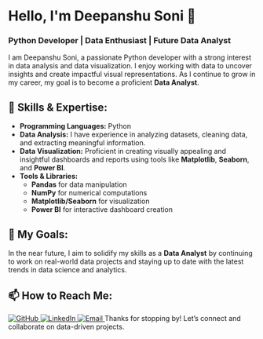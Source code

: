 # Hello, I'm Deepanshu Soni 👋

### Python Developer | Data Enthusiast | Future Data Analyst

I am Deepanshu Soni, a passionate Python developer with a strong interest in data analysis and data visualization. I enjoy working with data to uncover insights and create impactful visual representations. As I continue to grow in my career, my goal is to become a proficient **Data Analyst**.

## 🚀 Skills & Expertise:
- **Programming Languages:** Python
- **Data Analysis:** I have experience in analyzing datasets, cleaning data, and extracting meaningful information.
- **Data Visualization:** Proficient in creating visually appealing and insightful dashboards and reports using tools like **Matplotlib**, **Seaborn**, and **Power BI**.
- **Tools & Libraries:** 
  - **Pandas** for data manipulation
  - **NumPy** for numerical computations
  - **Matplotlib/Seaborn** for visualization
  - **Power BI** for interactive dashboard creation

## 🌟 My Goals:
In the near future, I aim to solidify my skills as a **Data Analyst** by continuing to work on real-world data projects and staying up to date with the latest trends in data science and analytics.

## 📫 How to Reach Me:
<a href="https://github.com/deepanshu769" target="_blank">
  <img src="https://img.icons8.com/ios-glyphs/30/000000/github.png" alt="GitHub"/>
</a>
<a href="https://www.linkedin.com/in/deepanshu-soni-5aa614250/" target="_blank">
  <img src="https://img.icons8.com/ios-filled/30/000000/linkedin.png" alt="LinkedIn"/>
</a>
<a href="deepanshusoni7090@gmail.com">
  <img src="https://img.icons8.com/ios-filled/30/000000/email.png" alt="Email"/>
</a>
Thanks for stopping by! Let’s connect and collaborate on data-driven projects.
